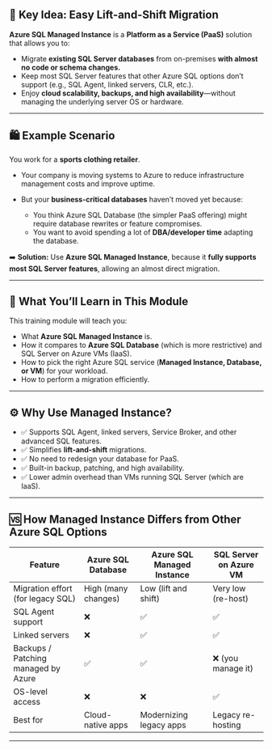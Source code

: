 ## 🔑 **Key Idea: Easy Lift-and-Shift Migration**

**Azure SQL Managed Instance** is a **Platform as a Service (PaaS)** solution that allows you to:

- Migrate **existing SQL Server databases** from on-premises **with almost no code or schema changes.**
- Keep most SQL Server features that other Azure SQL options don’t support (e.g., SQL Agent, linked servers, CLR, etc.).
- Enjoy **cloud scalability, backups, and high availability**—without managing the underlying server OS or hardware.

---

## 🛍️ **Example Scenario**

You work for a **sports clothing retailer**.

- Your company is moving systems to Azure to reduce infrastructure management costs and improve uptime.
- But your **business-critical databases** haven’t moved yet because:

  - You think Azure SQL Database (the simpler PaaS offering) might require database rewrites or feature compromises.
  - You want to avoid spending a lot of **DBA/developer time** adapting the database.

➡️ **Solution:** Use **Azure SQL Managed Instance**, because it **fully supports most SQL Server features**, allowing an almost direct migration.

---

## 🚀 **What You’ll Learn in This Module**

This training module will teach you:

- What **Azure SQL Managed Instance** is.
- How it compares to **Azure SQL Database** (which is more restrictive) and SQL Server on Azure VMs (IaaS).
- How to pick the right Azure SQL service (**Managed Instance, Database, or VM**) for your workload.
- How to perform a migration efficiently.

---

## ⚙️ **Why Use Managed Instance?**

- ✅ Supports SQL Agent, linked servers, Service Broker, and other advanced SQL features.
- ✅ Simplifies **lift-and-shift** migrations.
- ✅ No need to redesign your database for PaaS.
- ✅ Built-in backup, patching, and high availability.
- ✅ Lower admin overhead than VMs running SQL Server (which are IaaS).

---

## 🆚 **How Managed Instance Differs from Other Azure SQL Options**

| Feature                             | Azure SQL Database  | Azure SQL Managed Instance | SQL Server on Azure VM |
| ----------------------------------- | ------------------- | -------------------------- | ---------------------- |
| Migration effort (for legacy SQL)   | High (many changes) | Low (lift and shift)       | Very low (re-host)     |
| SQL Agent support                   | ❌                  | ✅                         | ✅                     |
| Linked servers                      | ❌                  | ✅                         | ✅                     |
| Backups / Patching managed by Azure | ✅                  | ✅                         | ❌ (you manage it)     |
| OS-level access                     | ❌                  | ❌                         | ✅                     |
| Best for                            | Cloud-native apps   | Modernizing legacy apps    | Legacy re-hosting      |

---
